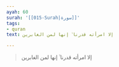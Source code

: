 ```yaml
---
ayah: 60
surah: '[[015-Surah|سورة]]'
tags:
- quran
text: إلا امرأته قدرنا ۙ إنها لمن الغابرين

---
```

> إلا امرأته قدرنا ۙ إنها لمن الغابرين
